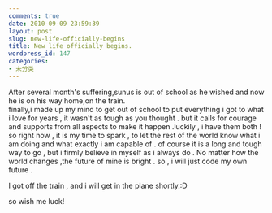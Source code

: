 ```yaml
---
comments: true
date: 2010-09-09 23:59:39
layout: post
slug: new-life-officially-begins
title: New life officially begins.
wordpress_id: 147
categories:
- 未分类
---
```


After several month's suffering,sunus is out of school as he wished and now he is on his way home,on the train.   
finally,i made up my mind to get out of school to put everything i got to what i love for years , it wasn't as tough as you thought . but it calls for courage and supports from all aspects to make it happen .luckily , i have them both ! so right now , it is my time to spark , to let the rest of the world know what i am doing and what exactly i am capable of . of course it is a long and tough way to go , but i firmly believe in myself as i always do . No matter how the world changes ,the future of mine is bright . so , i will just code my own future .  

I got off the train , and i will get in the plane shortly.:D 

so wish me luck!

 

